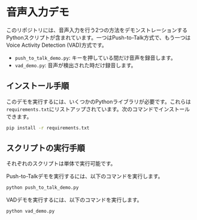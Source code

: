 # 音声入力デモ

このリポジトリには、音声入力を行う2つの方法をデモンストレーションするPythonスクリプトが含まれています。一つはPush-to-Talk方式で、もう一つはVoice Activity Detection (VAD)方式です。

- `push_to_talk_demo.py`: キーを押している間だけ音声を録音します。
- `vad_demo.py`: 音声が検出された時だけ録音します。

## インストール手順

このデモを実行するには、いくつかのPythonライブラリが必要です。これらは`requirements.txt`にリストアップされています。次のコマンドでインストールできます。

```sh
pip install -r requirements.txt
```

## スクリプトの実行手順

それぞれのスクリプトは単体で実行可能です。

Push-to-Talkデモを実行するには、以下のコマンドを実行します。

```sh
python push_to_talk_demo.py
```

VADデモを実行するには、以下のコマンドを実行します。

```sh
python vad_demo.py
```
